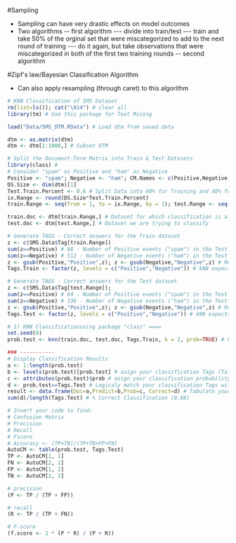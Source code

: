 #Sampling
- Sampling can have very drastic effects on model outcomes
- Two algorithms
-- first algorithm
--- divide into train/test
--- train and take 50% of the orginal set that were miscategorized to add to the next round of training
--- do it again, but take observations that were miscategorized in both of the first two training rounds
-- second algorithm

#Zipf's law/Bayesian Classification Algorithm
- Can also apply resampling (through caret) to this algorithm



```R
# KNN Classification of SMS Dataset
rm(list=ls()); cat("\014") # clear all
library(tm) # Use this package for Text Mining

load("Data/SMS_DTM.RData") # Load dtm from saved data

dtm <- as.matrix(dtm)
dtm <- dtm[1:1000,] # Subset DTM

# Split the Document-Term Matrix into Train & Test Datasets
library(class) # 
# Consider "spam" as Positive and "ham" as Negative
Positive <- "spam"; Negative <- "ham"; CM.Names <- c(Positive,Negative)
DS.Size <- dim(dtm)[1]
Test.Train.Percent <- 0.6 # Split Data into 60% for Training and 40% for Testing
ix.Range <- round(DS.Size*Test.Train.Percent)
train.Range <- seq(from = 1, to = ix.Range, by = 1); test.Range <- seq(from = (ix.Range+1), to = DS.Size, by = 1)

train.doc <- dtm[train.Range,] # Dataset for which classification is already known
test.doc <- dtm[test.Range,] # Dataset we are trying to classify

# Generate TAGS - Correct answers for the Train dataset
z <- c(SMS.Data$Tag[train.Range])
sum(z==Positive) # 88 - Number of Positive events ("spam") in the Test Data
sum(z==Negative) # 512 - Number of Negative events ("ham") in the Test Data
z <- gsub(Positive,"Positive",z); z <- gsub(Negative,"Negative",z) # Replace Tags with 
Tags.Train <- factor(z, levels = c("Positive","Negative")) # kNN expects Tags to be Factors data type

# Generate TAGS - Correct answers for the Test dataset
z <- c(SMS.Data$Tag[test.Range]); 
sum(z==Positive) # 64 - Number of Positive events ("spam") in the Test Data
sum(z==Negative) # 336 - Number of Negative events ("ham") in the Test Data
z <- gsub(Positive,"Positive",z); z <- gsub(Negative,"Negative",z) # Replace Tags with 
Tags.Test <- factor(z, levels = c("Positive","Negative")) # kNN expects Tags to be Factors data type

# 1) KNN Classificationusing package "class" ====
set.seed(0)  
prob.test <- knn(train.doc, test.doc, Tags.Train, k = 2, prob=TRUE) # k-number of neighbors considered

### -----------
# Display Classification Results
a <- 1:length(prob.test)
b <- levels(prob.test)[prob.test] # asign your classification Tags (Talk or Sci)
c <- attributes(prob.test)$prob # asign your classification probability values 
d <- prob.test==Tags.Test # Logicaly match your classification Tags with the known "Tags"
result <- data.frame(Doc=a,Predict=b,Prob=c, Correct=d) # Tabulate your result
sum(d)/length(Tags.Test) # % Correct Classification (0.86)

# Insert your code to find: 
# Confusion Matrix 
# Precision 
# Recall
# Fscore 
# Accuracy <- (TP+TN)/(TP+TN+FP+FN)
AutoCM <- table(prob.test, Tags.Test)
TP <- AutoCM[1, 1]
FN <- AutoCM[2, 1]
FP <- AutoCM[1, 2]
TN <- AutoCM[2, 2]

# precision
(P <- TP / (TP + FP))

# recall
(R <- TP / (TP + FN))

# F-score
(f.score <- 2 * (P * R) / (P + R))
```